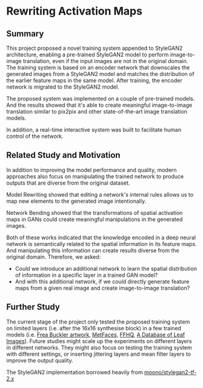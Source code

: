 # Rewriting Activation Maps

## Summary  
This project proposed a novel training system appended to StyleGAN2 architecture, enabling a pre-trained StyleGAN2 model to perform image-to-image translation, even if the input images are not in the original domain. The training system is based on an encoder network that downscales the generated images from a StyleGAN2 model and matches the distribution of the earlier feature maps in the same model. After training, the encoder network is migrated to the StyleGAN2 model.   

The proposed system was implemented on a couple of pre-trained models. And the results showed that it's able to create meaningful image-to-image translation similar to pix2pix and other state-of-the-art image translation models.  

In addition, a real-time interactive system was built to facilitate human control of the network.   

## Related Study and Motivation  

In addition to improving the model performance and quality, modern approaches also focus on manipulating the trained network to produce outputs that are diverse from the original dataset.  

Model Rewriting showed that editing a network's internal rules allows us to map new elements to the generated image intentionally.

Network Bending showed that the transformations of spatial activation maps in GANs could create meaningful manipulations in the generated images. 

Both of these works indicated that the knowledge encoded in a deep neural network is semantically related to the spatial information in its feature maps. And manipulating this information can create results diverse from the original domain. Therefore, we asked:  
 * Could we introduce an additional network to learn the spatial distribution of information in a specific layer in a trained GAN model? 
 * And with this additional network, if we could directly generate feature maps from a given real image and create image-to-image translation?

## Further Study  

The current stage of the project only tested the proposed training system on limited layers (i.e. after the 16x16 synthesise block) in a few trained models (i.e. [Frea Buckler artwork](https://twitter.com/dvsch/status/1255885874560225284), [MetFaces](https://twitter.com/ak92501/status/1282466682267676675), [FFHQ](https://github.com/NVlabs/ffhq-dataset), [A Database of Leaf Images](https://data.mendeley.com/datasets/hb74ynkjcn/1)). Future studies might scale up the experiments on different layers in different networks. They might also focus on testing the training system with different settings, or inserting jittering layers and mean filter layers to improve the output quality.  

The StyleGAN2 implementation borrowed heavily from [moono/stylegan2-tf-2.x](https://github.com/moono/stylegan2-tf-2.x)  
